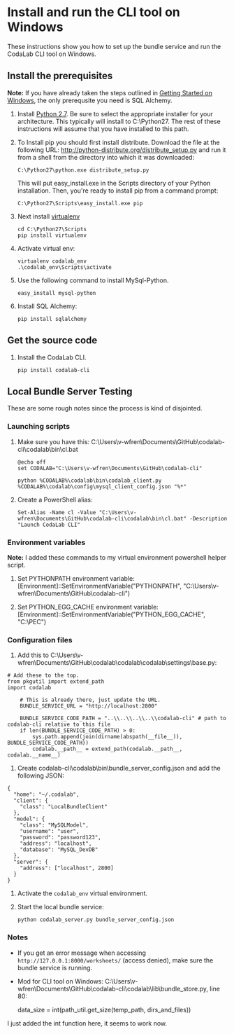 # Install and run the CLI tool on Windows
These instructions show you how to set up the bundle service and run the CodaLab CLI tool on Windows.

## Install the prerequisites
**Note:** If you have already taken the steps outlined in [Getting Started on Windows](https://github.com/codalab/codalab/wiki/Dev_Getting-Started-on-Windows), the only prerequsite you need is SQL Alchemy.

1. Install [Python 2.7](http://www.python.org/download/). Be sure to select the appropriate installer for your architecture. This typically will install to C:\Python27. The rest of these instructions will assume that you have installed to this path.

1. To Install pip you should first install distribute. Download the file at the following URL:
   http://python-distribute.org/distribute_setup.py and run it from a shell from the directory into which it was downloaded:

    ```
    C:\Python27\python.exe distribute_setup.py
    ```

    This will put easy_install.exe in the Scripts directory of your Python installation. Then, you're ready to install pip from a command prompt:
    ```
    C:\Python27\Scripts\easy_install.exe pip
    ```

1. Next install [virtualenv](http://www.virtualenv.org/)

    ```
    cd C:\Python27\Scripts
    pip install virtualenv
    ```
1. Activate virtual env:
    
    ```
    virtualenv codalab_env
    .\codalab_env\Scripts\activate
    ```

1. Use the following command to install MySql-Python.

    `easy_install mysql-python`

1. Install SQL Alchemy:
    
    `pip install sqlalchemy`

## Get the source code
1. Install the CodaLab CLI.

    `pip install codalab-cli`

## Local Bundle Server Testing
These are some rough notes since the process is kind of disjointed.

### Launching scripts
1. Make sure you have this: C:\Users\v-wfren\Documents\GitHub\codalab-cli\codalab\bin\cl.bat

    ```
    @echo off
    set CODALAB="C:\Users\v-wfren\Documents\GitHub\codalab-cli"
    
    python %CODALAB%\codalab\bin\codalab_client.py %CODALAB%\codalab\config\mysql_client_config.json "%*"
    ```

1. Create a PowerShell alias:

    ```
    Set-Alias -Name cl -Value "C:\Users\v-wfren\Documents\GitHub\codalab-cli\codalab\bin\cl.bat" -Description "Launch CodaLab CLI"
    ```
### Environment variables
**Note:** I added these commands to my virtual environment powershell helper script.
1. Set PYTHONPATH environment variable:
    [Environment]::SetEnvironmentVariable("PYTHONPATH", "C:\Users\v-wfren\Documents\GitHub\codalab-cli")

1. Set PYTHON_EGG_CACHE environment variable:
    [Environment]::SetEnvironmentVariable("PYTHON_EGG_CACHE", "C:\PEC")

### Configuration files
1. Add this to C:\Users\v-wfren\Documents\GitHub\codalab\codalab\codalab\settings\base.py:

```
# Add these to the top.
from pkgutil import extend_path
import codalab

    # This is already there, just update the URL.
    BUNDLE_SERVICE_URL = "http://localhost:2800"
    
    BUNDLE_SERVICE_CODE_PATH = "..\\..\\..\\..\\codalab-cli" # path to codalab-cli relative to this file
    if len(BUNDLE_SERVICE_CODE_PATH) > 0:
        sys.path.append(join(dirname(abspath(__file__)), BUNDLE_SERVICE_CODE_PATH))
        codalab.__path__ = extend_path(codalab.__path__, codalab.__name__)
```

1. Create codalab-cli\codalab\bin\bundle_server_config.json and add the following JSON:
```
{
  "home": "~/.codalab",
  "client": {
    "class": "LocalBundleClient"
  },
  "model": {
    "class": "MySQLModel",
    "username": "user",
    "password": "password123",
    "address": "localhost",
    "database": "MySQL_DevDB"
  },
  "server": {
    "address": ["localhost", 2800]
  }
}
```

1. Activate the `codalab_env` virtual environment.
1. Start the local bundle service:

    `python codalab_server.py bundle_server_config.json`

### Notes
- If you get an error message when accessing `http://127.0.0.1:8000/worksheets/` (access denied), make sure the bundle service is running.

- Mod for CLI tool on Windows:
C:\Users\v-wfren\Documents\GitHub\codalab-cli\codalab\lib\bundle_store.py, line 80:

    data_size = int(path_util.get_size(temp_path, dirs_and_files))

I just added the int function here, it seems to work now.
